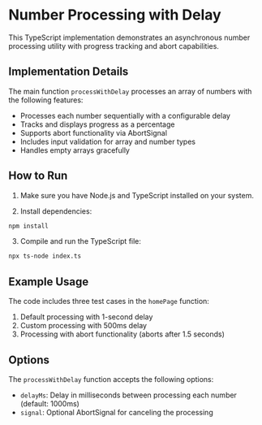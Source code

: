 # Number Processing with Delay

This TypeScript implementation demonstrates an asynchronous number processing utility with progress tracking and abort capabilities.

## Implementation Details

The main function `processWithDelay` processes an array of numbers with the following features:
- Processes each number sequentially with a configurable delay
- Tracks and displays progress as a percentage
- Supports abort functionality via AbortSignal
- Includes input validation for array and number types
- Handles empty arrays gracefully

## How to Run

1. Make sure you have Node.js and TypeScript installed on your system.

2. Install dependencies:
```bash
npm install
```

3. Compile and run the TypeScript file:
```bash
npx ts-node index.ts
```

## Example Usage

The code includes three test cases in the `homePage` function:
1. Default processing with 1-second delay
2. Custom processing with 500ms delay
3. Processing with abort functionality (aborts after 1.5 seconds)

## Options

The `processWithDelay` function accepts the following options:
- `delayMs`: Delay in milliseconds between processing each number (default: 1000ms)
- `signal`: Optional AbortSignal for canceling the processing
